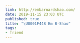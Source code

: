 ```yaml
---
link: http://embarnardshao.com/
date: 2019-11-15 23:03 UTC
published: true
title: "\U0001F44B Em B-Shao"
tags:
- friend
---
```



